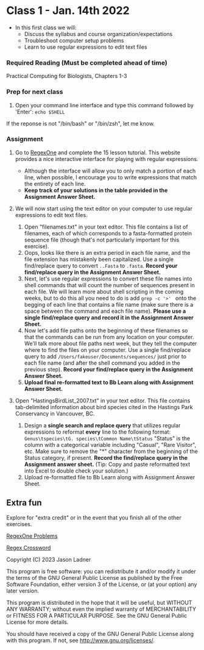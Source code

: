 # Class 1 - Jan. 14th 2022
- In this first class we will:
    - Discuss the syllabus and course organization/expectations
    - Troubleshoot computer setup problems
    - Learn to use regular expressions to edit text files

### Required Reading (**Must be completed ahead of time**)
Practical Computing for Biologists, Chapters 1-3

### Prep for next class

1. Open your command line interface and type this command followed by 'Enter':
```echo $SHELL```

If the reponse is not "/bin/bash" or "/bin/zsh", let me know. 

### Assignment

1. Go to [RegexOne](https://regexone.com/) and complete the 15 lesson tutorial. This website provides a nice interactive interface for playing with regular expressions.
    - Although the interface will allow you to only match a portion of each line, when possible, I encourage you to write expressions that match the entirety of each line. 
    - **Keep track of your solutions in the table provided in the Assignment Answer Sheet.**

2. We will now start using the text editor on your computer to use regular expressions to edit text files. 
    1. Open "filenames.txt" in your text editor. This file contains a list of filenames, each of which corresponds to a fasta-formatted protein sequence file (though that's not particularly important for this exercise).
    2. Oops, looks like there is an extra period in each file name, and the file extension has mistakenly been capitalized. Use a single find/replace query to convert ```..Fasta``` to ```.fasta```. **Record your find/replace query in the Assignment Answer Sheet.**
    3. Next, let's use regular expressions to convert these file names into shell commands that will count the number of sequences present in each file. We will learn more about shell scripting in the coming weeks, but to do this all you need to do is add ```grep -c '>' ``` onto the begging of each line that contains a file name (make sure there is a space between the command and each file name). **Please use a single find/replace query and record it in the Assignment Answer Sheet.**
    4. Now let's add file paths onto the beginning of these filenames so that the commands can be run from any location on your computer. We'll talk more about file paths next week, but they tell the computer where to find the files on your computer. Use a single find/replace query to add ```/Users/fakeuser/Documents/sequences/``` just prior to each file name (and after the shell command you added in the previous step). **Record your find/replace query in the Assignment Answer Sheet.**
    5. **Upload final re-formatted text to Bb Learn along with Assignment Answer Sheet.**

3. Open "HastingsBirdList\_2007.txt" in your text editor. This file contains tab-delimited information about bird species cited in the Hastings Park Conservancy in Vancouver, BC.
    1. Design a **single search and replace query** that utilizes regular expressions to reformat **every** line to the following format:
    ```Genus\tspecies\tG. species\tCommon Name\tStatus```
    "Status" is the column with a categorical variable including "Casual", "Rare Visitor", etc. Make sure to remove the "\*" character from the beginning of the Status category, if present. **Record the find/replace query in the Assignment answer sheet.** (Tip: Copy and paste reformatted text into Excel to double check your solution.)
    2. Upload re-formatted file to Bb Learn along with Assignment Answer Sheet.
    
## Extra fun

Explore for "extra credit" or in the event that you finish all of the other exercises.

[RegexOne Problems](https://regexone.com/problem/matching_decimal_numbers)

[Regex Crossword](https://regexcrossword.com/)

Copyright (C) 2023  Jason Ladner

This program is free software: you can redistribute it and/or modify
it under the terms of the GNU General Public License as published by
the Free Software Foundation, either version 3 of the License, or
(at your option) any later version.

This program is distributed in the hope that it will be useful,
but WITHOUT ANY WARRANTY; without even the implied warranty of
MERCHANTABILITY or FITNESS FOR A PARTICULAR PURPOSE.  See the
GNU General Public License for more details.

You should have received a copy of the GNU General Public License
along with this program.  If not, see <http://www.gnu.org/licenses/>.



